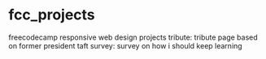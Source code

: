 # fcc_projects
freecodecamp responsive web design projects
    tribute: tribute page based on former president taft
    survey: survey on how i should keep learning